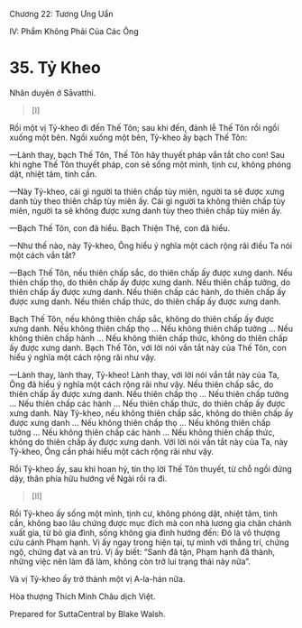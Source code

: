  

Chương 22: Tương Ưng Uẩn

IV: Phẩm Không Phải Của Các Ông

# 35\. Tỷ Kheo

Nhân duyên ở Sāvatthi.

> \[I\]

Rồi một vị Tỷ-kheo đi đến Thế Tôn; sau khi đến, đảnh lễ Thế Tôn rồi ngồi xuống một bên. Ngồi xuống một bên, Tỷ-kheo ấy bạch Thế Tôn:

—Lành thay, bạch Thế Tôn, Thế Tôn hãy thuyết pháp vắn tắt cho con! Sau khi nghe Thế Tôn thuyết pháp, con sẽ sống một mình, tịnh cư, không phóng dật, nhiệt tâm, tinh cần.

—Này Tỷ-kheo, cái gì người ta thiên chấp tùy miên, người ta sẽ được xưng danh tùy theo thiên chấp tùy miên ấy. Cái gì người ta không thiên chấp tùy miên, người ta sẽ không được xưng danh tùy theo thiên chấp tùy miên ấy.

—Bạch Thế Tôn, con đã hiểu. Bạch Thiện Thệ, con đã hiểu.

—Như thế nào, này Tỷ-kheo, Ông hiểu ý nghĩa một cách rộng rãi điều Ta nói một cách vắn tắt?

—Bạch Thế Tôn, nếu thiên chấp sắc, do thiên chấp ấy được xưng danh. Nếu thiên chấp thọ, do thiên chấp ấy được xưng danh. Nếu thiên chấp tưởng, do thiên chấp ấy được xưng danh. Nếu thiên chấp các hành, do thiên chấp ấy được xưng danh. Nếu thiên chấp thức, do thiên chấp ấy được xưng danh.

Bạch Thế Tôn, nếu không thiên chấp sắc, không do thiên chấp ấy được xưng danh. Nếu không thiên chấp thọ … Nếu không thiên chấp tưởng … Nếu không thiên chấp hành … Nếu không thiên chấp thức, không do thiên chấp ấy được xưng danh. Bạch Thế Tôn, với lời nói vắn tắt này của Thế Tôn, con hiểu ý nghĩa một cách rộng rãi như vậy.

—Lành thay, lành thay, Tỷ-kheo! Lành thay, với lời nói vắn tắt này của Ta, Ông đã hiểu ý nghĩa một cách rộng rãi như vậy. Nếu thiên chấp sắc, do thiên chấp ấy được xưng danh. Nếu thiên chấp thọ … Nếu thiên chấp tưởng … Nếu thiên chấp các hành … Nếu thiên chấp thức, do thiên chấp ấy được xưng danh. Này Tỷ-kheo, nếu không thiên chấp sắc, không do thiên chấp ấy được xưng danh … Nếu không thiên chấp thọ … Nếu không thiên chấp tưởng … Nếu không thiên chấp các hành … Nếu không thiên chấp thức, không do thiên chấp ấy được xưng danh. Với lời nói vắn tắt này của Ta, này Tỷ-kheo, Ông cần phải hiểu một cách rộng rãi như vậy.

Rồi Tỷ-kheo ấy, sau khi hoan hỷ, tín thọ lời Thế Tôn thuyết, từ chỗ ngồi đứng dậy, thân phía hữu hướng về Ngài rồi ra đi.

> \[II\]

Rồi Tỷ-kheo ấy sống một mình, tịnh cư, không phóng dật, nhiệt tâm, tinh cần, không bao lâu chứng được mục đích mà con nhà lương gia chân chánh xuất gia, từ bỏ gia đình, sống không gia đình hướng đến: Ðó là vô thượng cứu cánh Phạm hạnh. Vị ấy ngay trong hiện tại, tự mình với thắng trí, chứng ngộ, chứng đạt và an trú. Vị ấy biết: “Sanh đã tận, Phạm hạnh đã thành, những việc nên làm đã làm, không còn trở lui trạng thái này nữa”.

Và vị Tỷ-kheo ấy trở thành một vị A-la-hán nữa.

Hòa thượng Thích Minh Châu dịch Việt.

Prepared for SuttaCentral by Blake Walsh.